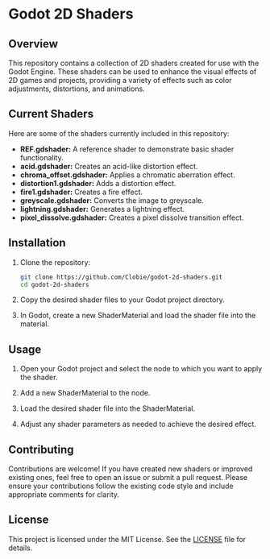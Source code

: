# Godot 2D Shaders

## Overview

This repository contains a collection of 2D shaders created for use with the Godot Engine. These shaders can be used to enhance the visual effects of 2D games and projects, providing a variety of effects such as color adjustments, distortions, and animations.

## Current Shaders

Here are some of the shaders currently included in this repository:

- **REF.gdshader:** A reference shader to demonstrate basic shader functionality.
- **acid.gdshader:** Creates an acid-like distortion effect.
- **chroma_offset.gdshader:** Applies a chromatic aberration effect.
- **distortion1.gdshader:** Adds a distortion effect.
- **fire1.gdshader:** Creates a fire effect.
- **greyscale.gdshader:** Converts the image to greyscale.
- **lightning.gdshader:** Generates a lightning effect.
- **pixel_dissolve.gdshader:** Creates a pixel dissolve transition effect.

## Installation

1. Clone the repository:

    ```bash
    git clone https://github.com/Clobie/godot-2d-shaders.git
    cd godot-2d-shaders
    ```

2. Copy the desired shader files to your Godot project directory.

3. In Godot, create a new ShaderMaterial and load the shader file into the material.

## Usage

1. Open your Godot project and select the node to which you want to apply the shader.

2. Add a new ShaderMaterial to the node.

3. Load the desired shader file into the ShaderMaterial.

4. Adjust any shader parameters as needed to achieve the desired effect.

## Contributing

Contributions are welcome! If you have created new shaders or improved existing ones, feel free to open an issue or submit a pull request. Please ensure your contributions follow the existing code style and include appropriate comments for clarity.

## License

This project is licensed under the MIT License. See the [LICENSE](LICENSE) file for details.
